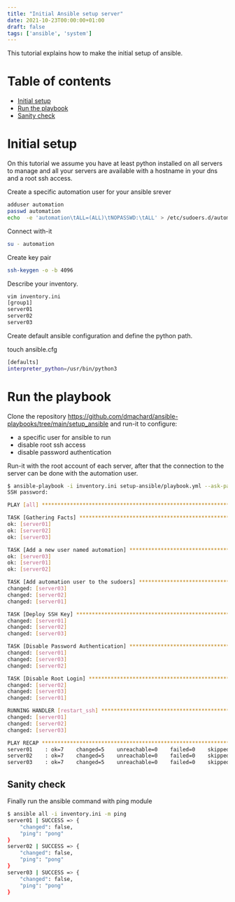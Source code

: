 ```yaml
---
title: "Initial Ansible setup server"
date: 2021-10-23T00:00:00+01:00
draft: false
tags: ['ansible', 'system']
---
```


This tutorial explains how to make the initial setup of ansible.

# Table of contents

* [Initial setup](#initial-setup)
* [Run the playbook](#run-the-playbook)
* [Sanity check](#sanity-check)

# Initial setup

On this tutorial we assume you have at least python installed on all servers to manage and all your servers are available with a hostname in your dns and a root ssh access.

Create a specific automation user for your ansible srever 

```bash
adduser automation
passwd automation
echo  -e 'automation\tALL=(ALL)\tNOPASSWD:\tALL' > /etc/sudoers.d/automation
```

Connect with-it

```bash
su - automation
```

Create key pair

```bash
ssh-keygen -o -b 4096
```

Describe your inventory.

```bash
vim inventory.ini 
[group1]
server01
server02
server03
```

Create default ansible configuration and define the python path.

touch ansible.cfg

```bash
[defaults]
interpreter_python=/usr/bin/python3
```

# Run the playbook

Clone the repository https://github.com/dmachard/ansible-playbooks/tree/main/setup_ansible and run-it to configure:
- a specific user for ansible to run
- disable root ssh access
- disable password authentication

Run-it with the root account of each server, after that the connection to the server can be done with the automation user.

```bash
$ ansible-playbook -i inventory.ini setup-ansible/playbook.yml --ask-pass -u root
SSH password: 

PLAY [all] *************************************************************************

TASK [Gathering Facts] *************************************************************
ok: [server01]
ok: [server02]
ok: [server03]

TASK [Add a new user named automation] *********************************************
ok: [server03]
ok: [server01]
ok: [server02]

TASK [Add automation user to the sudoers] ******************************************
changed: [server03]
changed: [server02]
changed: [server01]

TASK [Deploy SSH Key] **************************************************************
changed: [server01]
changed: [server02]
changed: [server03]

TASK [Disable Password Authentication] *********************************************
changed: [server01]
changed: [server03]
changed: [server02]

TASK [Disable Root Login] **********************************************************
changed: [server02]
changed: [server03]
changed: [server01]

RUNNING HANDLER [restart_ssh] ******************************************************
changed: [server01]
changed: [server02]
changed: [server03]

PLAY RECAP *************************************************************************
server01    : ok=7    changed=5    unreachable=0    failed=0    skipped=0    rescued=0    ignored=0   
server02    : ok=7    changed=5    unreachable=0    failed=0    skipped=0    rescued=0    ignored=0   
server03    : ok=7    changed=5    unreachable=0    failed=0    skipped=0    rescued=0    ignored=0   
```

## Sanity check

Finally run the ansible command with ping module

```bash
$ ansible all -i inventory.ini -m ping
server01 | SUCCESS => {
    "changed": false,
    "ping": "pong"
}
server02 | SUCCESS => {
    "changed": false,
    "ping": "pong"
}
server03 | SUCCESS => {
    "changed": false,
    "ping": "pong"
}
```